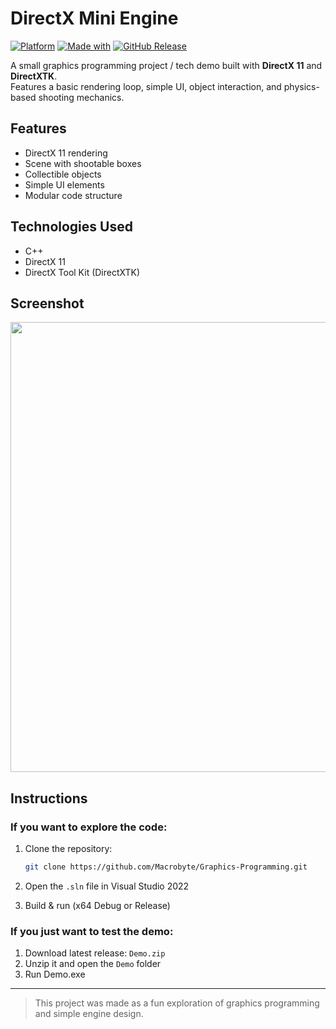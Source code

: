 # DirectX Mini Engine

[![Platform](https://img.shields.io/badge/platform-Windows-0078D7?style=for-the-badge&logo=windows)](#)
[![Made with](https://img.shields.io/badge/made%20with-DirectXTK-purple?style=for-the-badge)](#)
[![GitHub Release](https://img.shields.io/github/v/release/Macrobyte/Graphics-Programming?style=for-the-badge&logo=github&label=release)](https://github.com/Macrobyte/Graphics-Programming/releases)

A small graphics programming project / tech demo built with **DirectX 11** and **DirectXTK**.  
Features a basic rendering loop, simple UI, object interaction, and physics-based shooting mechanics.

## Features
- DirectX 11 rendering
- Scene with shootable boxes
- Collectible objects
- Simple UI elements
- Modular code structure

## Technologies Used
- C++
- DirectX 11
- DirectX Tool Kit (DirectXTK)

## Screenshot
<p align="center">
  <img src="https://github.com/user-attachments/assets/f6bb0438-2744-4374-9481-7e95fbb3d668" width="720"/>
</p>

## Instructions
### If you want to explore the code:
1. Clone the repository:
   ```bash
   git clone https://github.com/Macrobyte/Graphics-Programming.git
2. Open the `.sln` file in Visual Studio 2022

3. Build & run (x64 Debug or Release)

### If you just want to test the demo:
1. Download latest release: `Demo.zip`
2. Unzip it and open the `Demo` folder
3. Run Demo.exe

---

> This project was made as a fun exploration of graphics programming and simple engine design.
